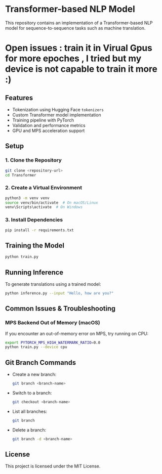 # Transformer-based NLP Model

This repository contains an implementation of a Transformer-based NLP model for sequence-to-sequence tasks such as machine translation.

# Open issues : train it in Virual Gpus for more epoches , I tried but my device is not capable to train it more :) 

## Features
- Tokenization using Hugging Face `tokenizers`
- Custom Transformer model implementation
- Training pipeline with PyTorch
- Validation and performance metrics
- GPU and MPS acceleration support

## Setup

### 1. Clone the Repository
```sh
git clone <repository-url>
cd Transformer
```

### 2. Create a Virtual Environment
```sh
python3 -m venv venv
source venv/bin/activate  # On macOS/Linux
venv\Scripts\activate  # On Windows
```

### 3. Install Dependencies
```sh
pip install -r requirements.txt
```

## Training the Model
```sh
python train.py
```

## Running Inference
To generate translations using a trained model:
```sh
python inference.py --input "Hello, how are you?"
```

## Common Issues & Troubleshooting
### MPS Backend Out of Memory (macOS)
If you encounter an out-of-memory error on MPS, try running on CPU:
```sh
export PYTORCH_MPS_HIGH_WATERMARK_RATIO=0.0
python train.py --device cpu
```

## Git Branch Commands
- Create a new branch:
  ```sh
  git branch <branch-name>
  ```
- Switch to a branch:
  ```sh
  git checkout <branch-name>
  ```
- List all branches:
  ```sh
  git branch
  ```
- Delete a branch:
  ```sh
  git branch -d <branch-name>
  ```

## License
This project is licensed under the MIT License.
